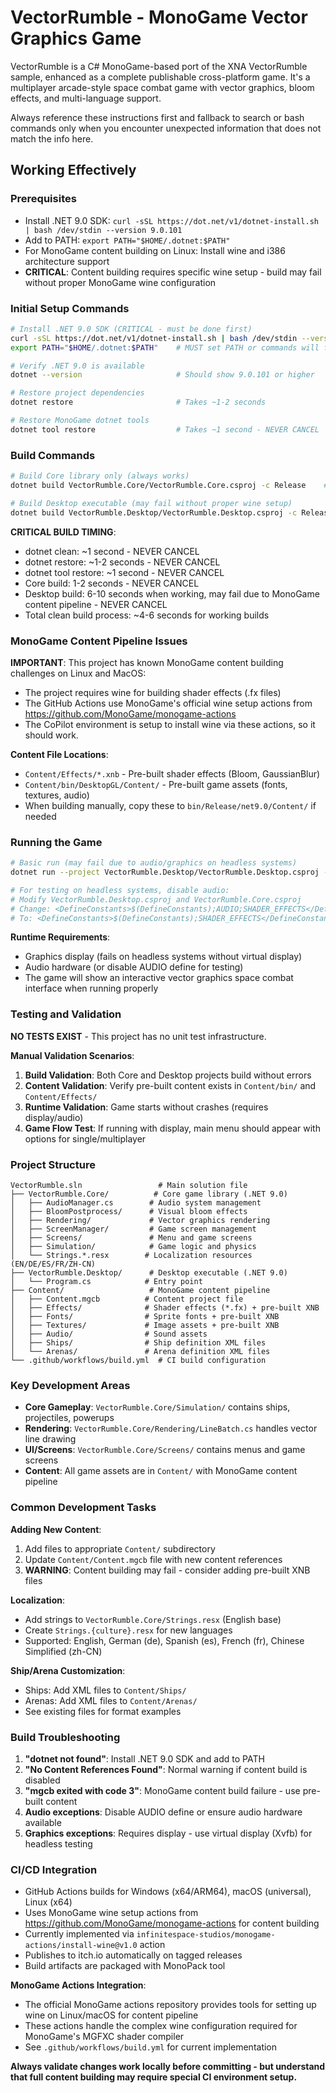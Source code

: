 # VectorRumble - MonoGame Vector Graphics Game

VectorRumble is a C# MonoGame-based port of the XNA VectorRumble sample, enhanced as a complete publishable cross-platform game. It's a multiplayer arcade-style space combat game with vector graphics, bloom effects, and multi-language support.

Always reference these instructions first and fallback to search or bash commands only when you encounter unexpected information that does not match the info here.

## Working Effectively

### Prerequisites
- Install .NET 9.0 SDK: `curl -sSL https://dot.net/v1/dotnet-install.sh | bash /dev/stdin --version 9.0.101`
- Add to PATH: `export PATH="$HOME/.dotnet:$PATH"`
- For MonoGame content building on Linux: Install wine and i386 architecture support
- **CRITICAL**: Content building requires specific wine setup - build may fail without proper MonoGame wine configuration

### Initial Setup Commands
```bash
# Install .NET 9.0 SDK (CRITICAL - must be done first)
curl -sSL https://dot.net/v1/dotnet-install.sh | bash /dev/stdin --version 9.0.101
export PATH="$HOME/.dotnet:$PATH"    # MUST set PATH or commands will fail

# Verify .NET 9.0 is available
dotnet --version                     # Should show 9.0.101 or higher

# Restore project dependencies
dotnet restore                       # Takes ~1-2 seconds

# Restore MonoGame dotnet tools
dotnet tool restore                  # Takes ~1 second - NEVER CANCEL
```

### Build Commands
```bash
# Build Core library only (always works)
dotnet build VectorRumble.Core/VectorRumble.Core.csproj -c Release    # Takes ~1-2 seconds

# Build Desktop executable (may fail without proper wine setup)
dotnet build VectorRumble.Desktop/VectorRumble.Desktop.csproj -c Release    # Takes ~6-10 seconds or fails
```

**CRITICAL BUILD TIMING**: 
- dotnet clean: ~1 second - NEVER CANCEL
- dotnet restore: ~1-2 seconds - NEVER CANCEL  
- dotnet tool restore: ~1 second - NEVER CANCEL
- Core build: 1-2 seconds - NEVER CANCEL
- Desktop build: 6-10 seconds when working, may fail due to MonoGame content pipeline - NEVER CANCEL
- Total clean build process: ~4-6 seconds for working builds

### MonoGame Content Pipeline Issues
**IMPORTANT**: This project has known MonoGame content building challenges on Linux and MacOS:
- The project requires wine for building shader effects (.fx files)
- The GitHub Actions use MonoGame's official wine setup actions from https://github.com/MonoGame/monogame-actions
- The CoPilot environment is setup to install wine via these actions, so it should work.

**Content File Locations**:
- `Content/Effects/*.xnb` - Pre-built shader effects (Bloom, GaussianBlur)
- `Content/bin/DesktopGL/Content/` - Pre-built game assets (fonts, textures, audio)
- When building manually, copy these to `bin/Release/net9.0/Content/` if needed

### Running the Game
```bash
# Basic run (may fail due to audio/graphics on headless systems)
dotnet run --project VectorRumble.Desktop/VectorRumble.Desktop.csproj -c Release

# For testing on headless systems, disable audio:
# Modify VectorRumble.Desktop.csproj and VectorRumble.Core.csproj
# Change: <DefineConstants>$(DefineConstants);AUDIO;SHADER_EFFECTS</DefineConstants>
# To: <DefineConstants>$(DefineConstants);SHADER_EFFECTS</DefineConstants>
```

**Runtime Requirements**:
- Graphics display (fails on headless systems without virtual display)
- Audio hardware (or disable AUDIO define for testing)
- The game will show an interactive vector graphics space combat interface when running properly

### Testing and Validation
**NO TESTS EXIST** - This project has no unit test infrastructure.

**Manual Validation Scenarios**:
1. **Build Validation**: Both Core and Desktop projects build without errors
2. **Content Validation**: Verify pre-built content exists in `Content/bin/` and `Content/Effects/`
3. **Runtime Validation**: Game starts without crashes (requires display/audio)
4. **Game Flow Test**: If running with display, main menu should appear with options for single/multiplayer

### Project Structure
```
VectorRumble.sln                 # Main solution file
├── VectorRumble.Core/          # Core game library (.NET 9.0)
│   ├── AudioManager.cs        # Audio system management
│   ├── BloomPostprocess/      # Visual bloom effects
│   ├── Rendering/             # Vector graphics rendering
│   ├── ScreenManager/         # Game screen management  
│   ├── Screens/               # Menu and game screens
│   ├── Simulation/            # Game logic and physics
│   └── Strings.*.resx        # Localization resources (EN/DE/ES/FR/ZH-CN)
├── VectorRumble.Desktop/      # Desktop executable (.NET 9.0)
│   └── Program.cs            # Entry point
├── Content/                   # MonoGame content pipeline
│   ├── Content.mgcb          # Content project file
│   ├── Effects/              # Shader effects (*.fx) + pre-built XNB
│   ├── Fonts/                # Sprite fonts + pre-built XNB  
│   ├── Textures/             # Image assets + pre-built XNB
│   ├── Audio/                # Sound assets
│   ├── Ships/                # Ship definition XML files
│   └── Arenas/               # Arena definition XML files
└── .github/workflows/build.yml  # CI build configuration
```

### Key Development Areas
- **Core Gameplay**: `VectorRumble.Core/Simulation/` contains ships, projectiles, powerups
- **Rendering**: `VectorRumble.Core/Rendering/LineBatch.cs` handles vector line drawing
- **UI/Screens**: `VectorRumble.Core/Screens/` contains menus and game screens
- **Content**: All game assets are in `Content/` with MonoGame content pipeline

### Common Development Tasks

**Adding New Content**:
1. Add files to appropriate `Content/` subdirectory
2. Update `Content/Content.mgcb` file with new content references
3. **WARNING**: Content building may fail - consider adding pre-built XNB files

**Localization**:
- Add strings to `VectorRumble.Core/Strings.resx` (English base)
- Create `Strings.{culture}.resx` for new languages
- Supported: English, German (de), Spanish (es), French (fr), Chinese Simplified (zh-CN)

**Ship/Arena Customization**:
- Ships: Add XML files to `Content/Ships/`
- Arenas: Add XML files to `Content/Arenas/`
- See existing files for format examples

### Build Troubleshooting
1. **"dotnet not found"**: Install .NET 9.0 SDK and add to PATH
2. **"No Content References Found"**: Normal warning if content build is disabled
3. **"mgcb exited with code 3"**: MonoGame content build failure - use pre-built content
4. **Audio exceptions**: Disable AUDIO define or ensure audio hardware available
5. **Graphics exceptions**: Requires display - use virtual display (Xvfb) for headless testing

### CI/CD Integration
- GitHub Actions builds for Windows (x64/ARM64), macOS (universal), Linux (x64)
- Uses MonoGame wine setup actions from https://github.com/MonoGame/monogame-actions for content building
- Currently implemented via `infinitespace-studios/monogame-actions/install-wine@v1.0` action
- Publishes to itch.io automatically on tagged releases
- Build artifacts are packaged with MonoPack tool

**MonoGame Actions Integration**:
- The official MonoGame actions repository provides tools for setting up wine on Linux/macOS for content pipeline
- These actions handle the complex wine configuration required for MonoGame's MGFXC shader compiler
- See `.github/workflows/build.yml` for current implementation

**Always validate changes work locally before committing - but understand that full content building may require special CI environment setup.**
